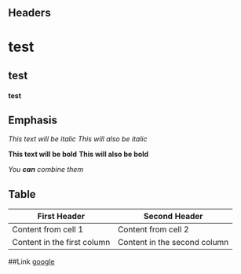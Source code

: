 ## Headers
# test
## test
#### test

## Emphasis

*This text will be italic*
_This will also be italic_

**This text will be bold**
__This will also be bold__

_You **can** combine them_

## Table
First Header | Second Header
------------ | -------------
Content from cell 1 | Content from cell 2
Content in the first column | Content in the second column

##Link
[google](www.google.com)


